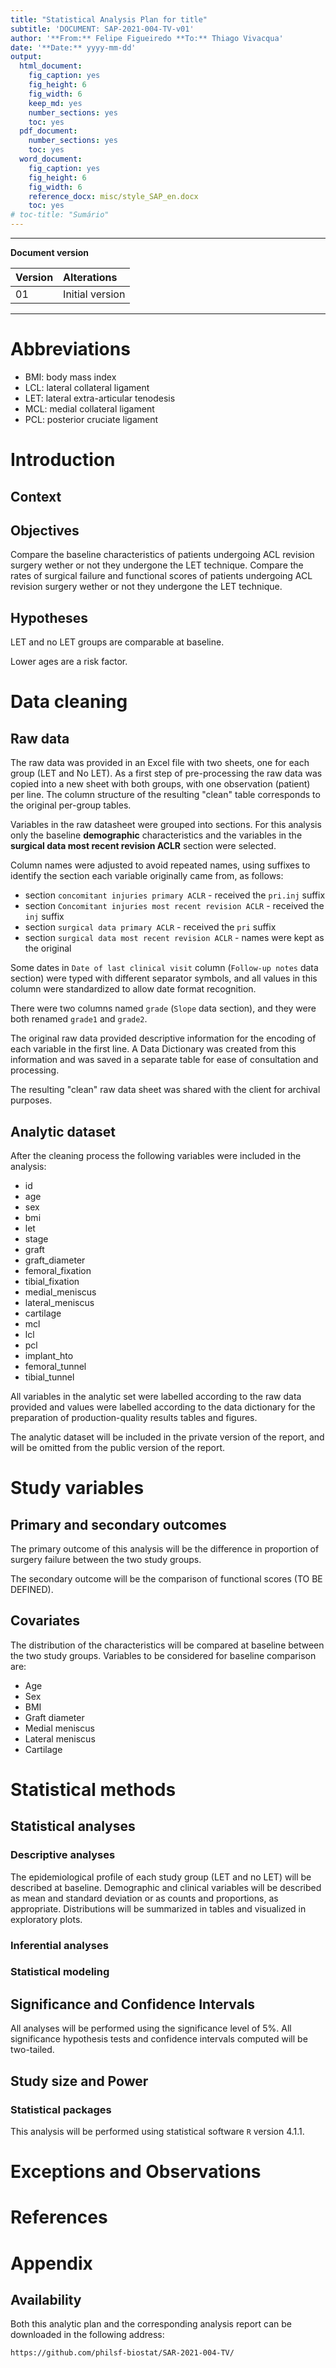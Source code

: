 ```yaml
---
title: "Statistical Analysis Plan for title"
subtitle: 'DOCUMENT: SAP-2021-004-TV-v01'
author: '**From:** Felipe Figueiredo **To:** Thiago Vivacqua'
date: '**Date:** yyyy-mm-dd'
output:
  html_document:
    fig_caption: yes
    fig_height: 6
    fig_width: 6
    keep_md: yes
    number_sections: yes
    toc: yes
  pdf_document:
    number_sections: yes
    toc: yes
  word_document:
    fig_caption: yes
    fig_height: 6
    fig_width: 6
    reference_docx: misc/style_SAP_en.docx
    toc: yes
# toc-title: "Sumário"
---
```




---

**Document version**


|Version |Alterations     |
|:-------|:---------------|
|01      |Initial version |

---

<!-- # Assinaturas -->

<!-- ```{r, echo=FALSE} -->
<!-- sig.field <- "__________________________" -->
<!-- date.field <- "_____________" -->
<!-- Stat <- c("Elaborador", "Nome", "Função", sig.field, date.field) -->
<!-- Reviewer <- c("Revisado por", "", "", sig.field, date.field) -->
<!-- Approver <- c("Verificado por", "", "", sig.field, date.field) -->
<!-- Final.Approver <- c("Aprovação final", "", "", sig.field, date.field) -->

<!-- sigs <- rbind( -->
<!--   Stat -->
<!--   , Reviewer -->
<!--   , Approver -->
<!--   , Final.Approver -->
<!--   ) -->
<!-- rownames(sigs) <- NULL -->
<!-- colnames(sigs) <- c("Papel", "Nome", "Função", "Assinatura", "Data") -->

<!-- # pander(sigs, split.cells = c(9, 14, 14, 16, 8), split.table = Inf) -->
<!-- kable(sigs) -->
<!-- ``` -->

# Abbreviations

- BMI: body mass index
- LCL: lateral collateral ligament
- LET: lateral extra-articular tenodesis
- MCL: medial collateral ligament
- PCL: posterior cruciate ligament

# Introduction

## Context

## Objectives

Compare the baseline characteristics of patients undergoing ACL revision surgery wether or not they undergone the LET technique.
Compare the rates of surgical failure and functional scores of patients undergoing ACL revision surgery wether or not they undergone the LET technique.

## Hypotheses

LET and no LET groups are comparable at baseline.

Lower ages are a risk factor.

# Data cleaning

## Raw data

The raw data was provided in an Excel file with two sheets, one for each group (LET and No LET).
As a first step of pre-processing the raw data was copied into a new sheet with both groups, with one observation (patient) per line.
The column structure of the resulting "clean" table corresponds to the original per-group tables.

Variables in the raw datasheet were grouped into sections.
For this analysis only the baseline **demographic** characteristics and the variables in the **surgical data most recent revision ACLR** section were selected.

Column names were adjusted to avoid repeated names, using suffixes to identify the section each variable originally came from, as follows:

- section `concomitant injuries primary ACLR` - received the `pri.inj` suffix
- section `Concomitant injuries most recent revision ACLR` - received the `inj` suffix
- section `surgical data primary ACLR` - received the `pri` suffix
- section `surgical data most recent revision ACLR` - names were kept as the original

Some dates in `Date of last clinical visit` column (`Follow-up notes` data section) were typed with different separator symbols, and all values in this column were standardized to allow date format recognition.

There were two columns named `grade` (`Slope` data section), and they were both renamed `grade1` and `grade2`.

The original raw data provided descriptive information for the encoding of each variable in the first line.
A Data Dictionary was created from this information and was saved in a separate table for ease of consultation and processing.

The resulting "clean" raw data sheet was shared with the client for archival purposes.

## Analytic dataset

After the cleaning process the following variables were included in the analysis:

- id
- age
- sex
- bmi
- let
- stage
- graft
- graft_diameter
- femoral_fixation
- tibial_fixation
- medial_meniscus
- lateral_meniscus
- cartilage
- mcl
- lcl
- pcl
- implant_hto
- femoral_tunnel
- tibial_tunnel

All variables in the analytic set were labelled according to the raw data provided and values were labelled according to the data dictionary for the preparation of production-quality results tables and figures.

The analytic dataset will be included in the private version of the report, and will be omitted from the public version of the report.

# Study variables

## Primary and secondary outcomes

The primary outcome of this analysis will be the difference in proportion of surgery failure between the two study groups.

The secondary outcome will be the comparison of functional scores (TO BE DEFINED).

## Covariates

The distribution of the characteristics will be compared at baseline between the two study groups.
Variables to be considered for baseline comparison are:

- Age
- Sex
- BMI
- Graft diameter
- Medial meniscus
- Lateral meniscus
- Cartilage

# Statistical methods

## Statistical analyses

### Descriptive analyses

The epidemiological profile of each study group (LET and no LET) will be described at baseline.
Demographic and clinical variables will be described as mean and standard deviation or as counts and proportions, as appropriate.
Distributions will be summarized in tables and visualized in exploratory plots.

### Inferential analyses

### Statistical modeling

## Significance and Confidence Intervals

All analyses will be performed using the significance level of 5%.
All significance hypothesis tests and confidence intervals computed will be two-tailed.

## Study size and Power

### Statistical packages

This analysis will be performed using statistical software `R` version 4.1.1.

# Exceptions and Observations

# References

# Appendix

## Availability

Both this analytic plan and the corresponding analysis report can be downloaded in the following address:

`https://github.com/philsf-biostat/SAR-2021-004-TV/`
